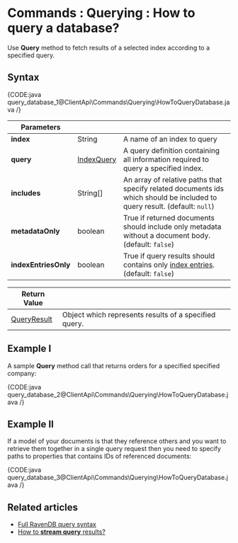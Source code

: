# Commands : Querying : How to query a database?

Use **Query** method to fetch results of a selected index according to a specified query.

## Syntax

{CODE:java query_database_1@ClientApi\Commands\Querying\HowToQueryDatabase.java /}

| Parameters | | |
| ------------- | ------------- | ----- |
| **index** | String | A name of an index to query |
| **query** | [IndexQuery]() | A query definition containing all information required to query a specified index. |
| **includes** | String[] | An array of relative paths that specify related documents ids which should be included to query result. (default: `null`) |
| **metadataOnly** | boolean | True if returned documents should include only metadata without a document body. (default: `false`) |
| **indexEntriesOnly** | boolean | True if query results should contains only [index entries](../../../glossary/indexing#index-entry). (default: `false`) |

| Return Value | |
| ------------- | ----- |
| [QueryResult]() | Object which represents results of a specified query. |

## Example I

A sample **Query** method call that returns orders for a specified specified company:

{CODE:java query_database_2@ClientApi\Commands\Querying\HowToQueryDatabase.java /}

## Example II

If a model of your documents is that they reference others and you want to retrieve them together in a single query request then you need to specify paths to properties that contains IDs of referenced documents:

{CODE:java query_database_3@ClientApi\Commands\Querying\HowToQueryDatabase.java /}

## Related articles

- [Full RavenDB query syntax](../../../Indexes/full-query-syntax) 
- [How to **stream query** results?](../../../client-api/commands/querying/how-to-stream-query-results)